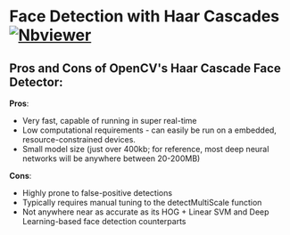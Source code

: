 # **Face Detection with Haar Cascades**  [![Nbviewer](https://github.com/jupyter/design/blob/master/logos/Badges/nbviewer_badge.svg)](https://nbviewer.jupyter.org/github/shejz/face-detection-recognition/blob/main/Face%20Detection%20with%20Haar%20Cascades/Haar_cascades_face_detection.ipynb)

## **Pros and Cons of OpenCV's Haar Cascade Face Detector**:

**Pros**:
- Very fast, capable of running in super real-time
- Low computational requirements - can easily be run on a embedded, resource-constrained devices.
- Small model size (just over 400kb; for reference, most deep neural networks will be anywhere between 20-200MB)

**Cons**:
- Highly prone to false-positive detections
- Typically requires manual tuning to the detectMultiScale function
- Not anywhere near as accurate as its HOG + Linear SVM and Deep Learning-based face detection 
  counterparts
